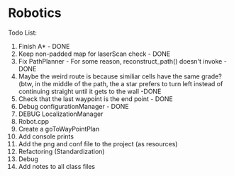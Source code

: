 # Robotics
Todo List:
  1. Finish A* - DONE
  2. Keep non-padded map for laserScan check - DONE
  3. Fix PathPlanner - For some reason, reconstruct_path() doesn't invoke - DONE
  4. Maybe the weird route is because similiar cells have the same grade? 
     (btw, in the middle of the path, the a star prefers to turn left instead of continuing straight until it gets to the wall       -DONE
  5. Check that the last waypoint is the end point - DONE
  6. Debug configurationManager - DONE
  7. DEBUG LocalizationManager
  8. Robot.cpp 
  9. Create a goToWayPointPlan
  10. Add console prints
  11. Add the png and conf file to the project (as resources)
  12. Refactoring (Standardization)
  13. Debug
  14. Add notes to all class files
